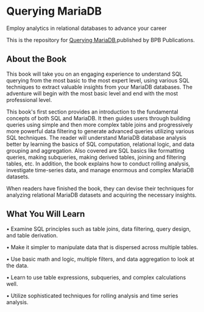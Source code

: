 #  Querying MariaDB

Employ analytics in relational databases to advance your career

This is the repository for [Querying MariaDB](https://bpbonline.com/products/querying-mariadb?_pos=1&_sid=e8515f4d3&_ss=r),published by BPB Publications. 

## About the Book
This book will take you on an engaging experience to understand SQL querying from the most basic to the most expert level, using various SQL techniques to extract valuable insights from your MariaDB databases. The adventure will begin with the most basic level and end with the most professional level.

This book's first section provides an introduction to the fundamental concepts of both SQL and MariaDB. It then guides users through building queries using simple and then more complex table joins and progressively more powerful data filtering to generate advanced queries utilizing various SQL techniques. The reader will understand MariaDB database analysis better by learning the basics of SQL computation, relational logic, and data grouping and aggregation. Also covered are SQL basics like formatting queries, making subqueries, making derived tables, joining and filtering tables, etc. In addition, the book explains how to conduct rolling analysis, investigate time-series data, and manage enormous and complex MariaDB datasets.

When readers have finished the book, they can devise their techniques for analyzing relational MariaDB datasets and acquiring the necessary insights.

## What You Will Learn
•	Examine SQL principles such as table joins, data filtering, query design, and table derivation.

•	Make it simpler to manipulate data that is dispersed across multiple tables.

•	Use basic math and logic, multiple filters, and data aggregation to look at the data.

•	Learn to use table expressions, subqueries, and complex calculations well.

•	Utilize sophisticated techniques for rolling analysis and time series analysis.
